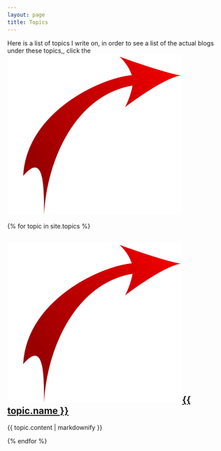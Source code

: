 ```yaml
---
layout: page
title: Topics
---
```

Here is a list of topics I write on, in order to see a list of the actual blogs under these topics,, click the <img class="smallerredarrow" src="/assets/images/arrow-png-red-35.png"> 

  {% for topic in site.topics %}
  <div class="block-content">
      <h2><a href="{{ topic.url }}"><img class="redarrow" src="/assets/images/arrow-png-red-35.png">{{ topic.name }}</a></h2>
      <p>{{ topic.content | markdownify }}</p>
</div>
  {% endfor %}


